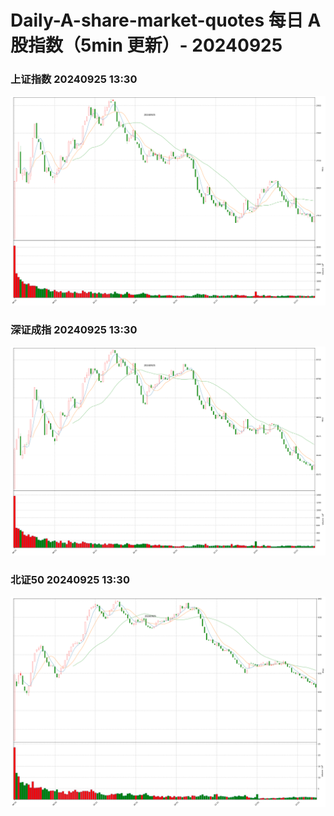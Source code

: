 
# Daily-A-share-market-quotes 每日 A 股指数（5min 更新）- 20240925

### 上证指数 20240925 13:30
![](./fig/2024/9/20240925-sh000001.png)

### 深证成指 20240925 13:30
![](./fig/2024/9/20240925-sz399001.png)

### 北证50 20240925 13:30
![](./fig/2024/9/20240925-bj899050.png)
